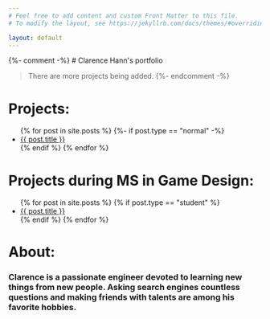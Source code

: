 ```yaml
---
# Feel free to add content and custom Front Matter to this file.
# To modify the layout, see https://jekyllrb.com/docs/themes/#overriding-theme-defaults

layout: default
---
```


{%- comment -%} # Clarence Hann's portfolio
> There are more projects being added. {%- endcomment -%}

# Projects:
<ul>
  {% for post in site.posts %}
    {%- if post.type == "normal" -%}
      <li>
        <a href="{{ post.url }}">{{ post.title }}</a>
      </li>
    {% endif %}
  {% endfor %}
</ul>

# Projects during MS in Game Design:
<ul>
  {% for post in site.posts %}
    {% if post.type == "student" %}
      <li>
        <a href="{{ post.url }}">{{ post.title }}</a>
      </li>
    {% endif %}
  {% endfor %}
</ul>

# About:
### Clarence is a passionate engineer devoted to learning new things from new people. Asking search engines countless questions and making friends with talents are among his favorite hobbies.